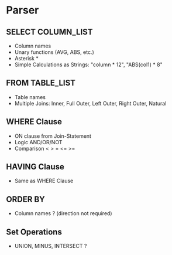 # Parser

## SELECT COLUMN_LIST

* Column names
* Unary functions (AVG, ABS, etc.)
* Asterisk *
* Simple Calculations as Strings: "column \* 12", "ABS(col1) \* 8"

## FROM TABLE_LIST

* Table names
* Multiple Joins: Inner, Full Outer, Left Outer, Right Outer, Natural

## WHERE Clause

* ON clause from Join-Statement 
* Logic AND/OR/NOT
* Comparison < > = <= >=

## HAVING Clause

* Same as WHERE Clause

## ORDER BY

* Column names ? (direction not required)

## Set Operations

* UNION, MINUS, INTERSECT ?